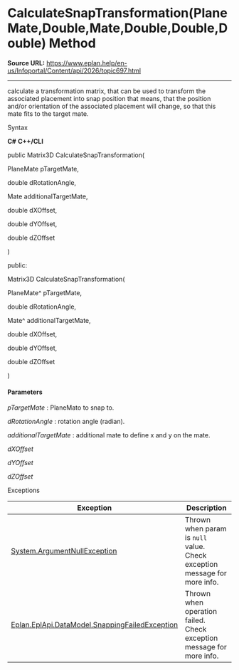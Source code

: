 # CalculateSnapTransformation(PlaneMate,Double,Mate,Double,Double,Double) Method

**Source URL:** https://www.eplan.help/en-us/Infoportal/Content/api/2026/topic697.html

---

calculate a transformation matrix, that can be used to transform the associated placement into snap position that means, that the position and/or orientation of the associated placement will change, so that this mate fits to the target mate.

Syntax

**C#**
**C++/CLI**


public Matrix3D CalculateSnapTransformation( 

   PlaneMate pTargetMate,

   double dRotationAngle,

   Mate additionalTargetMate,

   double dXOffset,

   double dYOffset,

   double dZOffset

)

public:

Matrix3D CalculateSnapTransformation( 

   PlaneMate^ pTargetMate,

   double dRotationAngle,

   Mate^ additionalTargetMate,

   double dXOffset,

   double dYOffset,

   double dZOffset

)


#### Parameters

*pTargetMate*
:   PlaneMato to snap to.

*dRotationAngle*
:   rotation angle (radian).

*additionalTargetMate*
:   additional mate to define x and y on the mate.

*dXOffset*


*dYOffset*


*dZOffset*

Exceptions

| Exception | Description |
| --- | --- |
| [System.ArgumentNullException](#) | Thrown when param is `null` value. Check exception message for more info. |
| [Eplan.EplApi.DataModel.SnappingFailedException](Eplan.EplApi.DataModelu~Eplan.EplApi.DataModel.SnappingFailedException.html) | Thrown when operation failed. Check exception message for more info. |
